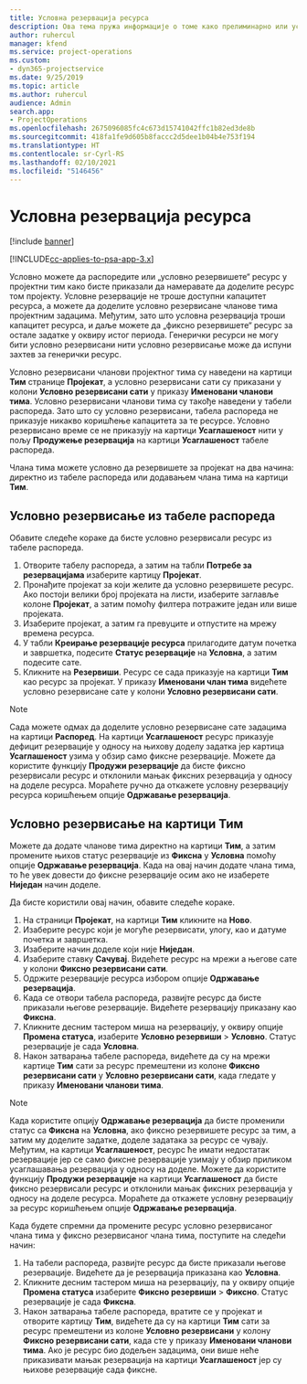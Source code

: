 ```yaml
---
title: Условна резервација ресурса
description: Ова тема пружа информације о томе како прелиминарно или условно резервисати чланове пројектног тима.
author: ruhercul
manager: kfend
ms.service: project-operations
ms.custom:
- dyn365-projectservice
ms.date: 9/25/2019
ms.topic: article
ms.author: ruhercul
audience: Admin
search.app:
- ProjectOperations
ms.openlocfilehash: 2675096085fc4c673d15741042ffc1b82ed3de8b
ms.sourcegitcommit: 418fa1fe9d605b8faccc2d5dee1b04b4e753f194
ms.translationtype: HT
ms.contentlocale: sr-Cyrl-RS
ms.lasthandoff: 02/10/2021
ms.locfileid: "5146456"
---
```

# <a name="soft-book-a-resource"></a>Условна резервација ресурса

[!include [banner](../includes/psa-now-project-operations.md)]

[!INCLUDE[cc-applies-to-psa-app-3.x](../includes/cc-applies-to-psa-app-3x.md)]

Условно можете да распоредите или „условно резервишете“ ресурс у пројектни тим како бисте приказали да намеравате да доделите ресурс том пројекту. Условне резервације не троше доступни капацитет ресурса, а можете да доделите условно резервисане чланове тима пројектним задацима. Међутим, зато што условна резервација троши капацитет ресурса, и даље можете да „фиксно резервишете“ ресурс за остале задатке у оквиру истог периода. Генерички ресурси не могу бити условно резервисани нити условно резервисање може да испуни захтев за генерички ресурс.

Условно резервисани чланови пројектног тима су наведени на картици **Тим** странице **Пројекат**, а условно резервисани сати су приказани у колони **Условно резервисани сати** у приказу **Именовани чланови тима**. Условно резервисани чланови тима су такође наведени у табели распореда. Зато што су условно резервисани, табела распореда не приказује никакво коришћење капацитета за те ресурсе. Условно резервисано време се не приказују на картици **Усаглашеност** нити у пољу **Продужење резервација** на картици **Усаглашеност** табеле распореда. 

Члана тима можете условно да резервишете за пројекат на два начина: директно из табеле распореда или додавањем члана тима на картици **Тим**. 

## <a name="soft-book-from-the-schedule-board"></a>Условно резервисање из табеле распореда
Обавите следеће кораке да бисте условно резервисали ресурс из табеле распореда. 

1. Отворите табелу распореда, а затим на табли **Потребе за резервацијама** изаберите картицу **Пројекат**.
2. Пронађите пројекат за који желите да условно резервишете ресурс. Ако постоји велики број пројеката на листи, изаберите заглавље колоне **Пројекат**, а затим помоћу филтера потражите један или више пројеката.
3. Изаберите пројекат, а затим га превуците и отпустите на мрежу времена ресурса.
5. У табли **Креирање резервације ресурса** прилагодите датум почетка и завршетка, подесите **Статус резервације** на **Условна**, а затим подесите сате. 
6. Кликните на **Резервиши**. Ресурс се сада приказује на картици **Тим** као ресурс за пројекат. У приказу **Именовани члан тима** видећете условно резервисане сате у колони **Условно резервисани сати**.

> [!NOTE]
> Сада можете одмах да доделите условно резервисане сате задацима на картици **Распоред**. На картици **Усаглашеност** ресурс приказује дефицит резервације у односу на њихову доделу задатка јер картица **Усаглашеност** узима у обзир само фиксне резервације. Можете да користите функцију **Продужи резервације** да бисте фиксно резервисали ресурс и отклонили мањак фиксних резервација у односу на доделе ресурса. Мораћете ручно да откажете условну резервацију ресурса коришћењем опције **Одржавање резервација**.

## <a name="soft-book-on-the-team-tab"></a>Условно резервисање на картици Тим

Можете да додате чланове тима директно на картици **Тим**, а затим промените њихов статус резервације из **Фиксна** у **Условна** помоћу опције **Одржавање резервација**. Када на овај начин додате члана тима, то ће увек довести до фиксне резервације осим ако не изаберете **Ниједан** начин доделе.

Да бисте користили овај начин, обавите следеће кораке.

1. На страници **Пројекат**, на картици **Тим** кликните на **Ново**.
2. Изаберите ресурс који је могуће резервисати, улогу, као и датуме почетка и завршетка.
3. Изаберите начин доделе који није **Ниједан**.
4. Изаберите ставку **Сачувај**. Видећете ресурс на мрежи а његове сате у колони **Фиксно резервисани сати**.
5. Одржите резервације ресурса избором опције **Одржавање резервација**.
6. Када се отвори табела распореда, развијте ресурс да бисте приказали његове резервације. Видећете резервацију приказану као **Фиксна**.
7. Кликните десним тастером миша на резервацију, у оквиру опције **Промена статуса**, изаберите **Условно резервиши** \> **Условно**. Статус резервације је сада **Условна**.
8. Након затварања табеле распореда, видећете да су на мрежи картице **Тим** сати за ресурс премештени из колоне **Фиксно резервисани сати** у **Условно резервисани сати**, када гледате у приказу **Именовани чланови тима**.

> [!NOTE]
> Када користите опцију **Одржавање резервација** да бисте променили статус са **Фиксна** на **Условна**, ако фиксно резервишете ресурс за тим, а затим му доделите задатке, доделе задатака за ресурс се чувају. Међутим, на картици **Усаглашеност**, ресурс ће имати недостатак резервације јер се само фиксне резервације узимају у обзир приликом усаглашавања резервација у односу на доделе. Можете да користите функцију **Продужи резервације** на картици **Усаглашеност** да бисте фиксно резервисали ресурс и отклонили мањак фиксних резервација у односу на доделе ресурса. Мораћете да откажете условну резервацију за ресурс коришћењем опције **Одржавање резервација**.

Када будете спремни да промените ресурс условно резервисаног члана тима у фиксно резервисаног члана тима, поступите на следећи начин:

1. На табели распореда, развијте ресурс да бисте приказали његове резервације. Видећете да је резервација приказана као **Условна**.
2. Кликните десним тастером миша на резервацију, па у оквиру опције **Промена статуса** изаберите **Фиксно резервиши** \> **Фиксно**. Статус резервације је сада **Фиксна**.
3. Након затварања табеле распореда, вратите се у пројекат и отворите картицу **Тим**, видећете да су на картици **Тим** сати за ресурс премештени из колоне **Условно резервисани** у колону **Фиксно резервисани сати**, када сте у приказу **Именовани чланови тима**. Ако је ресурс био додељен задацима, они више неће приказивати мањак резервација на картици **Усаглашеност** јер су њихове резервације сада фиксне.

